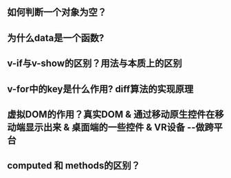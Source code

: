 ## 如何判断一个对象为空？
## 为什么data是一个函数?
## v-if与v-show的区别？用法与本质上的区别
## v-for中的key是什么作用? diff算法的实现原理
## 虚拟DOM的作用？真实DOM & 通过移动原生控件在移动端显示出来 & 桌面端的一些控件 & VR设备 --做跨平台
## computed 和 methods的区别？